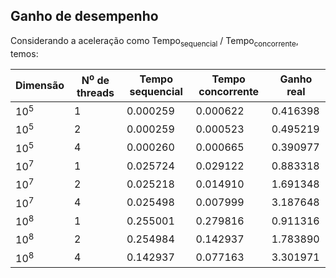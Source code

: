 ## Ganho de desempenho

Considerando a aceleração como Tempo<sub>sequencial</sub> / Tempo<sub>concorrente</sub>, temos:

|    Dimensão    | N<sup>o</sup> de threads  | Tempo sequencial | Tempo concorrente | Ganho real |
|----------------|---------------------------|------------------|-------------------|------------|
|10<sup>5</sup>  |      1     |0.000259      | 0.000622 | 0.416398
|10<sup>5</sup>  |      2     |0.000259      | 0.000523 | 0.495219
|10<sup>5</sup>  |      4     |0.000260      | 0.000665 | 0.390977
|10<sup>7</sup>  |      1     |0.025724      | 0.029122 | 0.883318
|10<sup>7</sup>  |      2     |0.025218      | 0.014910 | 1.691348
|10<sup>7</sup>  |      4     |0.025498      | 0.007999 | 3.187648
|10<sup>8</sup>  |      1     |0.255001      | 0.279816 | 0.911316
|10<sup>8</sup>  |      2     |0.254984      | 0.142937 | 1.783890
|10<sup>8</sup>  |      4     |0.142937      | 0.077163 | 3.301971
